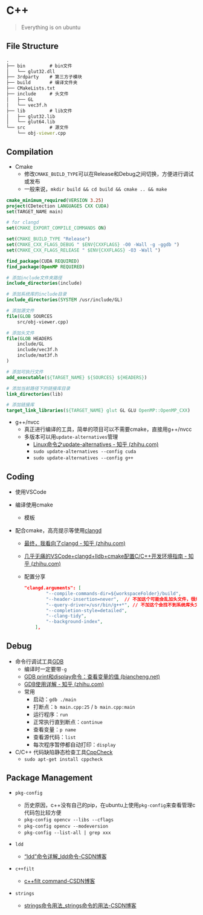 # C++

> Everything is on ubuntu



## File Structure

```cmd
.
├── bin        	# bin文件
│   └── glut32.dll
├── 3rdparty	# 第三方子模块
├── build		# 编译文件夹
├── CMakeLists.txt
├── include		# 头文件
│   ├── GL
│   └── vec3f.h
├── lib			# lib文件
│   ├── glut32.lib
│   └── glut64.lib
└── src			# 源文件
    └── obj-viewer.cpp
```



## Compilation

- Cmake
  - 修改`CMAKE_BUILD_TYPE`可以在Release和Debug之间切换，方便进行调试或发布
  - 一般来说，`mkdir build && cd build && cmake .. && make`

```cmake
cmake_minimum_required(VERSION 3.25)
project(CDetection LANGUAGES CXX CUDA)
set(TARGET_NAME main)

# for clangd
set(CMAKE_EXPORT_COMPILE_COMMANDS ON)

set(CMAKE_BUILD_TYPE "Release")
set(CMAKE_CXX_FLAGS_DEBUG " $ENV{CXXFLAGS} -O0 -Wall -g -ggdb ")
set(CMAKE_CXX_FLAGS_RELEASE " $ENV{CXXFLAGS} -O3 -Wall ")

find_package(CUDA REQUIRED)
find_package(OpenMP REQUIRED)

# 添加include文件夹路径
include_directories(include)

# 添加系统库的include目录
include_directories(SYSTEM /usr/include/GL)

# 添加源文件
file(GLOB SOURCES
    src/obj-viewer.cpp)

# 添加头文件
file(GLOB HEADERS
    include/GL
    include/vec3f.h
    include/mat3f.h
)

# 添加可执行文件
add_executable(${TARGET_NAME} ${SOURCES} ${HEADERS})

# 添加当前路径下的链接库目录
link_directories(lib)

# 添加链接库
target_link_libraries(${TARGET_NAME} glut GL GLU OpenMP::OpenMP_CXX)
```



- g++/nvcc
  - 真正进行编译的工具，简单的项目可以不需要cmake，直接用g++/nvcc
  - 多版本可以用`update-alternatives`管理
    - [Linux命令之update-alternatives - 知乎 (zhihu.com)](https://zhuanlan.zhihu.com/p/20797436)
    - `sudo update-alternatives --config cuda`
    - `sudo update-alternatives --config g++`



## Coding

- 使用VSCode

- 编译使用cmake

  - 模板

- 配合cmake，高亮提示等使用[clangd](https://marketplace.visualstudio.com/items?itemName=llvm-vs-code-extensions.vscode-clangd)

  - [最终，我看向了clangd - 知乎 (zhihu.com)](https://zhuanlan.zhihu.com/p/364518020)

  - [几乎无痛的VSCode+clangd+lldb+cmake配置C/C++开发环境指南 - 知乎 (zhihu.com)](https://zhuanlan.zhihu.com/p/566365173)

  - 配置分享
    ```json
    "clangd.arguments": [
            "--compile-commands-dir=${workspaceFolder}/build",
            "--header-insertion=never",  // 不加这个可能会乱加头文件，很烦
            "--query-driver=/usr/bin/g++*", // 不加这个会找不到系统库头文件，但可以编译
            "--completion-style=detailed",
            "--clang-tidy",
            "--background-index",
        ],
    ```

    

## Debug

- 命令行调试工具[GDB](https://zhuanlan.zhihu.com/p/297925056)
  - 编译时一定要带`-g`
  - [GDB print和display命令：查看变量的值 (biancheng.net)](https://c.biancheng.net/view/8238.html)
  - [GDB使用详解 - 知乎 (zhihu.com)](https://zhuanlan.zhihu.com/p/297925056)
  - 常用
    - 启动：`gdb ./main`
    - 打断点：`b main.cpp:25` / `b main.cpp:main`
    - 运行程序：`run`
    - 正常执行直到断点：`continue`
    - 查看变量：`p name`
    - 查看源代码：`list`
    - 每次程序暂停都自动打印：`display`
- C/C++ 代码缺陷静态检查工具[CppCheck](https://www.cnblogs.com/lvdongjie/p/9549254.html)
  - `sudo apt-get install cppcheck`



## Package Management

- `pkg-config`
  - 历史原因，c++没有自己的pip，在ubuntu上使用`pkg-config`来查看管理c代码包比较方便
  - `pkg-config opencv --libs --cflags`
  - `pkg-config opencv --modeversion`
  - `pkg-config --list-all | grep xxx`

- `ldd`
  - [“ldd”命令详解_ldd命令-CSDN博客](https://blog.csdn.net/f_carey/article/details/109686310)

- `c++filt`
  - [c++filt command-CSDN博客](https://blog.csdn.net/K346K346/article/details/88225726)

- `strings`
  - [strings命令用法_strings命令的用法-CSDN博客](https://blog.csdn.net/weixin_43824520/article/details/101366154)





